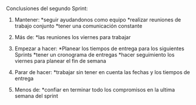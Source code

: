 Conclusiones del segundo Sprint:

1. Mantener: 
    *seguir ayudandonos como equipo
    *realizar reuniones de trabajo conjunto
    *tener una comunicación constante

2. Más de: 
    *las reuniones los viernes para trabajar 

3. Empezar a hacer:
    *Planear los tiempos de entrega para los siguientes Sprints
    *tener un cronograma de entregas
    *hacer seguimiento los viernes para planear el fin de semana 

4. Parar de hacer:
    *trabajar sin tener en cuenta las fechas y los tiempos de entrega 

5. Menos de: 
    *confiar en terminar todo los compromisos en la ultima semana del sprint